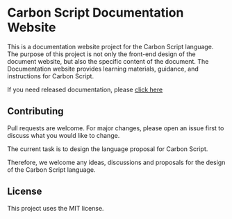 # Carbon Script Documentation Website

This is a documentation website project for the Carbon Script language. The purpose of this project is not only the front-end design of the document website, but also the specific content of the document.
The Documentation website provides learning materials, guidance, and instructions for Carbon Script.

If you need released documentation, please [click here](https://carbonscript.github.io)

## Contributing

Pull requests are welcome. For major changes, please open an issue first to discuss what you would like to change.

The current task is to design the language proposal for Carbon Script.

Therefore, we welcome any ideas, discussions and proposals for the design of the Carbon Script language.

## License

This project uses the MIT license.
